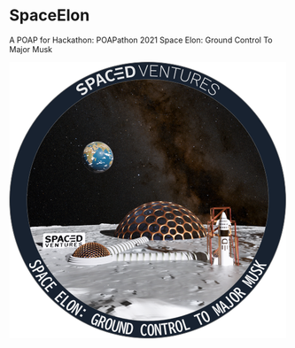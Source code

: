 # SpaceElon
A POAP for Hackathon: POAPathon 2021 Space Elon: Ground Control To Major Musk


![](https://github.com/shayanpr/SpaceElon/blob/main/Mission.png)
